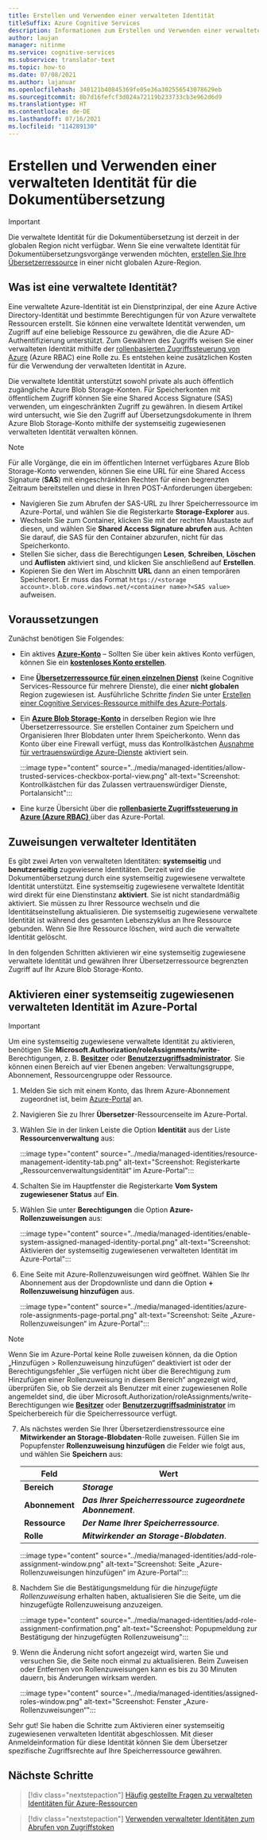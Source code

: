 ```yaml
---
title: Erstellen und Verwenden einer verwalteten Identität
titleSuffix: Azure Cognitive Services
description: Informationen zum Erstellen und Verwenden einer verwalteten Identität im Azure-Portal
author: laujan
manager: nitinme
ms.service: cognitive-services
ms.subservice: translator-text
ms.topic: how-to
ms.date: 07/08/2021
ms.author: lajanuar
ms.openlocfilehash: 340121b40845369fe05e36a302556543078629eb
ms.sourcegitcommit: 8b7d16fefcf3d024a72119b233733cb3e962d6d9
ms.translationtype: HT
ms.contentlocale: de-DE
ms.lasthandoff: 07/16/2021
ms.locfileid: "114289130"
---
```

# <a name="create-and-use-managed-identity-for-document-translation"></a>Erstellen und Verwenden einer verwalteten Identität für die Dokumentübersetzung

> [!IMPORTANT]
>
> Die verwaltete Identität für die Dokumentübersetzung ist derzeit in der globalen Region nicht verfügbar. Wenn Sie eine verwaltete Identität für Dokumentübersetzungsvorgänge verwenden möchten, [erstellen Sie Ihre Übersetzerressource](https://ms.portal.azure.com/#create/Microsoft.CognitiveServicesTextTranslation) in einer nicht globalen Azure-Region.

## <a name="what-is-managed-identity"></a>Was ist eine verwaltete Identität?

 Eine verwaltete Azure-Identität ist ein Dienstprinzipal, der eine Azure Active Directory-Identität und bestimmte Berechtigungen für von Azure verwaltete Ressourcen erstellt. Sie können eine verwaltete Identität verwenden, um Zugriff auf eine beliebige Ressource zu gewähren, die die Azure AD-Authentifizierung unterstützt. Zum Gewähren des Zugriffs weisen Sie einer verwalteten Identität mithilfe der [rollenbasierten Zugriffssteuerung von Azure](../../../role-based-access-control/overview.md) (Azure RBAC) eine Rolle zu.  Es entstehen keine zusätzlichen Kosten für die Verwendung der verwalteten Identität in Azure.

Die verwaltete Identität unterstützt sowohl private als auch öffentlich zugängliche Azure Blob Storage-Konten.  Für Speicherkonten mit öffentlichem Zugriff können Sie eine Shared Access Signature (SAS) verwenden, um eingeschränkten Zugriff zu gewähren.  In diesem Artikel wird untersucht, wie Sie den Zugriff auf Übersetzungsdokumente in Ihrem Azure Blob Storage-Konto mithilfe der systemseitig zugewiesenen verwalteten Identität verwalten können.

> [!NOTE]
>
> Für alle Vorgänge, die ein im öffentlichen Internet verfügbares Azure Blob Storage-Konto verwenden, können Sie eine URL für eine Shared Access Signature (**SAS**) mit eingeschränkten Rechten für einen begrenzten Zeitraum bereitstellen und diese in Ihren POST-Anforderungen übergeben:
>
> * Navigieren Sie zum Abrufen der SAS-URL zu Ihrer Speicherressource im Azure-Portal, und wählen Sie die Registerkarte **Storage-Explorer** aus.
> * Wechseln Sie zum Container, klicken Sie mit der rechten Maustaste auf diesen, und wählen Sie **Shared Access Signature abrufen** aus. Achten Sie darauf, die SAS für den Container abzurufen, nicht für das Speicherkonto.
> * Stellen Sie sicher, dass die Berechtigungen **Lesen**, **Schreiben**, **Löschen** und **Auflisten** aktiviert sind, und klicken Sie anschließend auf **Erstellen**.
> * Kopieren Sie den Wert im Abschnitt **URL** dann an einen temporären Speicherort. Er muss das Format `https://<storage account>.blob.core.windows.net/<container name>?<SAS value>` aufweisen.

## <a name="prerequisites"></a>Voraussetzungen

Zunächst benötigen Sie Folgendes:

* Ein aktives [**Azure-Konto**](https://azure.microsoft.com/free/cognitive-services/) – Sollten Sie über kein aktives Konto verfügen, können Sie ein [**kostenloses Konto erstellen**](https://azure.microsoft.com/free/).

* Eine [**Übersetzerressource für einen einzelnen Dienst**](https://ms.portal.azure.com/#create/Microsoft.CognitiveServicesTextTranslation) (keine Cognitive Services-Ressource für mehrere Dienste), die einer **nicht globalen** Region zugewiesen ist. Ausführliche Schritte _finden_ Sie unter [Erstellen einer Cognitive Services-Ressource mithilfe des Azure-Portals](../../cognitive-services-apis-create-account.md?tabs=multiservice%2cwindows).

* Ein [**Azure Blob Storage-Konto**](https://ms.portal.azure.com/#create/Microsoft.StorageAccount-ARM) in derselben Region wie Ihre Übersetzerressource. Sie erstellen Container zum Speichern und Organisieren Ihrer Blobdaten unter Ihrem Speicherkonto. Wenn das Konto über eine Firewall verfügt, muss das Kontrollkästchen [Ausnahme für vertrauenswürdige Azure-Dienste](../../../storage/common/storage-network-security.md?tabs=azure-portal#manage-exceptions) aktiviert sein.

    :::image type="content" source="../media/managed-identities/allow-trusted-services-checkbox-portal-view.png" alt-text="Screenshot: Kontrollkästchen für das Zulassen vertrauenswürdiger Dienste, Portalansicht":::

* Eine kurze Übersicht über die [**rollenbasierte Zugriffssteuerung in Azure (Azure RBAC)** ](../../../role-based-access-control/role-assignments-portal.md) über das Azure-Portal.

## <a name="managed-identity-assignments"></a>Zuweisungen verwalteter Identitäten

Es gibt zwei Arten von verwalteten Identitäten: **systemseitig** und **benutzerseitig** zugewiesene Identitäten.  Derzeit wird die Dokumentübersetzung durch eine systemseitig zugewiesene verwaltete Identität unterstützt. Eine systemseitig zugewiesene verwaltete Identität wird direkt für eine Dienstinstanz **aktiviert**. Sie ist nicht standardmäßig aktiviert. Sie müssen zu Ihrer Ressource wechseln und die Identitätseinstellung aktualisieren. Die systemseitig zugewiesene verwaltete Identität ist während des gesamten Lebenszyklus an Ihre Ressource gebunden. Wenn Sie Ihre Ressource löschen, wird auch die verwaltete Identität gelöscht.

In den folgenden Schritten aktivieren wir eine systemseitig zugewiesene verwaltete Identität und gewähren Ihrer Übersetzerressource begrenzten Zugriff auf Ihr Azure Blob Storage-Konto.

## <a name="enable-a-system-assigned-managed-identity-using-the-azure-portal"></a>Aktivieren einer systemseitig zugewiesenen verwalteten Identität im Azure-Portal

>[!IMPORTANT]
>
> Um eine systemseitig zugewiesene verwaltete Identität zu aktivieren, benötigen Sie **Microsoft.Authorization/roleAssignments/write**-Berechtigungen, z. B. [**Besitzer**](../../../role-based-access-control/built-in-roles.md#owner) oder [**Benutzerzugriffsadministrator**](../../../role-based-access-control/built-in-roles.md#user-access-administrator). Sie können einen Bereich auf vier Ebenen angeben: Verwaltungsgruppe, Abonnement, Ressourcengruppe oder Ressource.

1. Melden Sie sich mit einem Konto, das Ihrem Azure-Abonnement zugeordnet ist, beim [Azure-Portal](https://portal.azure.com) an.

1. Navigieren Sie zu Ihrer **Übersetzer**-Ressourcenseite im Azure-Portal.

1. Wählen Sie in der linken Leiste die Option **Identität** aus der Liste **Ressourcenverwaltung** aus:

    :::image type="content" source="../media/managed-identities/resource-management-identity-tab.png" alt-text="Screenshot: Registerkarte „Ressourcenverwaltungsidentität“ im Azure-Portal":::

1. Schalten Sie im Hauptfenster die Registerkarte **Vom System zugewiesener Status** auf **Ein**.

1. Wählen Sie unter **Berechtigungen** die Option **Azure-Rollenzuweisungen** aus:

    :::image type="content" source="../media/managed-identities/enable-system-assigned-managed-identity-portal.png" alt-text="Screenshot: Aktivieren der systemseitig zugewiesenen verwalteten Identität im Azure-Portal":::

1. Eine Seite mit Azure-Rollenzuweisungen wird geöffnet. Wählen Sie Ihr Abonnement aus der Dropdownliste und dann die Option **&plus; Rollenzuweisung hinzufügen** aus.

    :::image type="content" source="../media/managed-identities/azure-role-assignments-page-portal.png" alt-text="Screenshot: Seite „Azure-Rollenzuweisungen“ im Azure-Portal":::

>[!NOTE]
>
> Wenn Sie im Azure-Portal keine Rolle zuweisen können, da die Option „Hinzufügen > Rollenzuweisung hinzufügen“ deaktiviert ist oder der Berechtigungsfehler „Sie verfügen nicht über die Berechtigung zum Hinzufügen einer Rollenzuweisung in diesem Bereich“ angezeigt wird, überprüfen Sie, ob Sie derzeit als Benutzer mit einer zugewiesenen Rolle angemeldet sind, die über Microsoft.Authorization/roleAssignments/write-Berechtigungen wie [**Besitzer**](../../../role-based-access-control/built-in-roles.md#owner) oder [**Benutzerzugriffsadministrator**](../../../role-based-access-control/built-in-roles.md#user-access-administrator) im Speicherbereich für die Speicherressource verfügt.

7. Als nächstes werden Sie Ihrer Übersetzerdienstressource eine **Mitwirkender an Storage-Blobdaten**-Rolle zuweisen. Füllen Sie im Popupfenster **Rollenzuweisung hinzufügen** die Felder wie folgt aus, und wählen Sie **Speichern** aus:

    | Feld | Wert|
    |------|--------|
    |**Bereich**| **_Storage_**|
    |**Abonnement**| **_Das Ihrer Speicherressource zugeordnete Abonnement_**.|
    |**Ressource**| **_Der Name Ihrer Speicherressource_**.|
    |**Rolle** | **_Mitwirkender an Storage-Blobdaten_**.|

     :::image type="content" source="../media/managed-identities/add-role-assignment-window.png" alt-text="Screenshot: Seite „Azure-Rollenzuweisungen hinzufügen“ im Azure-Portal":::

1. Nachdem Sie die Bestätigungsmeldung für die _hinzugefügte Rollenzuweisung_ erhalten haben, aktualisieren Sie die Seite, um die hinzugefügte Rollenzuweisung anzuzeigen. 

    :::image type="content" source="../media/managed-identities/add-role-assignment-confirmation.png" alt-text="Screenshot: Popupmeldung zur Bestätigung der hinzugefügten Rollenzuweisung":::

1. Wenn die Änderung nicht sofort angezeigt wird, warten Sie und versuchen Sie, die Seite noch einmal zu aktualisieren. Beim Zuweisen oder Entfernen von Rollenzuweisungen kann es bis zu 30 Minuten dauern, bis Änderungen wirksam werden.

    :::image type="content" source="../media/managed-identities/assigned-roles-window.png" alt-text="Screenshot: Fenster „Azure-Rollenzuweisungen“":::

 Sehr gut! Sie haben die Schritte zum Aktivieren einer systemseitig zugewiesenen verwalteten Identität abgeschlossen. Mit dieser Anmeldeinformation für diese Identität können Sie dem Übersetzer spezifische Zugriffsrechte auf Ihre Speicherressource gewähren.

## <a name="next-steps"></a>Nächste Schritte

> [!div class="nextstepaction"]
> [Häufig gestellte Fragen zu verwalteten Identitäten für Azure-Ressourcen](../../../active-directory/managed-identities-azure-resources/managed-identities-faq.md)

> [!div class="nextstepaction"]
>[Verwenden verwalteter Identitäten zum Abrufen von Zugriffstoken](../../../app-service/overview-managed-identity.md?tabs=dotnet#obtain-tokens-for-azure-resources)